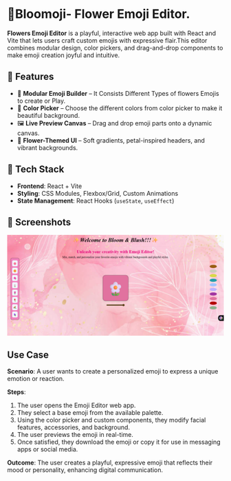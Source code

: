 # 🌸Bloomoji- Flower Emoji Editor.

**Flowers Emoji Editor** is a playful, interactive web app built with React and Vite that lets users craft custom emojis with expressive flair.This editor combines modular design, color pickers, and drag-and-drop components to make emoji creation joyful and intuitive.


## 🌼 Features

- 🎨 **Modular Emoji Builder** – It Consists Different Types of flowers Emojis to create or Play. 
- 🌈 **Color Picker** – Choose the different colors from color picker to make it beautiful background.
- 🖼️ **Live Preview Canvas** – Drag and drop emoji parts onto a dynamic canvas.
- 🌟 **Flower-Themed UI** – Soft gradients, petal-inspired headers, and vibrant backgrounds.


## 🚀 Tech Stack

- **Frontend**: React + Vite
- **Styling**: CSS Modules, Flexbox/Grid, Custom Animations
- **State Management**: React Hooks (`useState`, `useEffect`)


## 📸 Screenshots
![Image Alt](https://github.com/s123-4-create/Bloomoji--Emoji-Editor/blob/main/Screenshot%202025-10-04%20195540.png?raw=true)



## Use Case

**Scenario**: A user wants to create a personalized emoji to express a unique emotion or reaction.

**Steps**:
1. The user opens the Emoji Editor web app.
2. They select a base emoji from the available palette.
3. Using the color picker and custom components, they modify facial features, accessories, and background.
4. The user previews the emoji in real-time.
5. Once satisfied, they download the emoji or copy it for use in messaging apps or social media.

**Outcome**: The user creates a playful, expressive emoji that reflects their mood or personality, enhancing digital communication.
